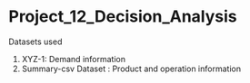 # Project_12_Decision_Analysis

Datasets used
1. XYZ-1: Demand information
2. Summary-csv Dataset : Product and operation information
